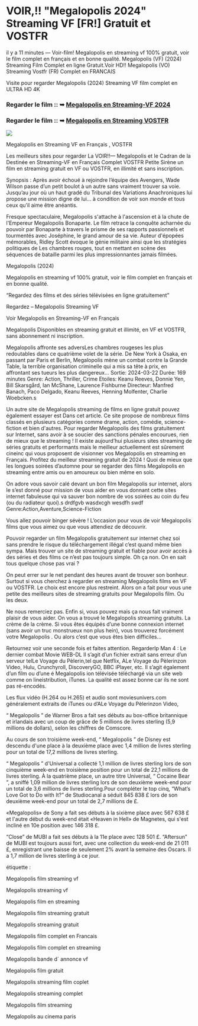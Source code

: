 # VOIR,!! "Megalopolis 2024" Streaming VF [FR!] Gratuit et VOSTFR

il y a 11 minutes — Voir-film! Megalopolis en streaming vf 100% gratuit, voir le film complet en français et en bonne qualité. Megalopolis (VF) (2024) Streaming Film Complet en ligne Gratuit.Voir HD!! Megalopolis (VO) Streaming Vostfr (FR) Complet en FRANCAIS

Visite pour regarder Megalopolis (2024) Streaming VF film complet en ULTRA HD 4K

### Regarder le film :: ➥ [Megalopolis en Streaming-VF 2024](https://t.co/GUz3Ufzawt)

### Regarder le film :: ➥ [Megalopolis en Streaming VOSTFR](https://t.co/GUz3Ufzawt)

<p dir="auto"><a href="https://t.co/GUz3Ufzawt" title="PLAYNOW" rel="nofollow"><img src="https://i.imgur.com/jhNGoEt.gif" style="max-width: 100%;"></a></p>

Megalopolis en Streaming VF en Français , VOSTFR

Les meilleurs sites pour regarder La VOIR!!— Megalopolis et le Cadran de la Destinée en Streaming-VF en Français Complet VOSTFR Petite Sirène un film en streaming gratuit en VF ou VOSTFR, en illimité et sans inscription.

Synopsis : Après avoir échoué à rejoindre l’équipe des Avengers, Wade Wilson passe d’un petit boulot à un autre sans vraiment trouver sa voie. Jusqu’au jour où un haut gradé du Tribunal des Variations Anachroniques lui propose une mission digne de lui… à condition de voir son monde et tous ceux qu’il aime être anéantis.

Fresque spectaculaire, Megalopolis s'attache à l'ascension et à la chute de l'Empereur Megalopolis Bonaparte. Le film retrace la conquête acharnée du pouvoir par Bonaparte à travers le prisme de ses rapports passionnels et tourmentés avec Joséphine, le grand amour de sa vie. Auteur d'épopées mémorables, Ridley Scott évoque le génie militaire ainsi que les stratégies politiques de Les chambres rouges, tout en mettant en scène des séquences de bataille parmi les plus impressionnantes jamais filmées.

Megalopolis (2024)

Megalopolis en streaming vf 100% gratuit, voir le film complet en français et en bonne qualité.

“Regardez des films et des séries télévisées en ligne gratuitement”

Regardez – Megalopolis Streaming VF

Voir Megalopolis en Streaming-VF en Français

Megalopolis Disponibles en streaming gratuit et illimité, en VF et VOSTFR, sans abonnement ni inscription.

Megalopolis affronte ses adversLes chambres rougeses les plus redoutables dans ce quatrième volet de la série. De New York à Osaka, en passant par Paris et Berlin, Megalopolis mène un combat contre la Grande Table, la terrible organisation criminelle qui a mis sa tête à prix, en affrontant ses tueurs les plus dangereux... Sortie: 2024-03-22 Durée: 169 minutes Genre: Action, Thriller, Crime Etoiles: Keanu Reeves, Donnie Yen, Bill Skarsgård, Ian McShane, Laurence Fishburne Directeur: Manfred Banach, Paco Delgado, Keanu Reeves, Henning Molfenter, Charlie Woebcken.s

Un autre site de Megalopolis streaming de films en ligne gratuit pouvez également essayer est Dans cet article. Ce site propose de nombreux films classés en plusieurs catégories comme drame, action, comédie, science-fiction et bien d'autres. Pour regarder Megalopolis des films gratuitement sur Internet, sans avoir à se soucier des sanctions pénales encourues, rien de mieux que le streaming ! Il existe aujourd’hui plusieurs sites streaming de séries gratuits et performants mais le meilleur actuellement est sûrement cineinc qui vous proposent de visionner vos Megalopolis en streaming en Français. Profitez du meilleur streaming gratuit de 2024 ! Quoi de mieux que les longues soirées d’automne pour se regarder des films Megalopolis en streaming entre amis ou en amoureux ou bien même en solo.

On adore vous savoir calé devant un bon film Megalopolis sur internet, alors le s’est donné pour mission de vous aider en vous donnant cette sites internet fabuleuse qui va sauver bon nombre de vos soirées au coin du feu (ou du radiateur quoi).s drdfgvb wasdxcgh wesdfh swdf Genre:Action,Aventure,Science-Fiction

Vous allez pouvoir binger sévère ! L’occasion pour vous de voir Megalopolis films que vous aimez ou que vous attendiez de découvrir.

Pouvoir regarder un film Megalopolis gratuitement sur internet chez soi sans prendre le risque du téléchargement illégal c’est quand même bien sympa. Mais trouver un site de streaming gratuit et fiable pour avoir accès à des séries et des films ce n’est pas toujours simple. Oh ça non. On en sait tous quelque chose pas vrai ?

On peut errer sur le net pendant des heures avant de trouver son bonheur. Surtout si vous cherchez à regarder en streaming Megalopolis films en VF ou VOSTFR. Le choix est encore plus restreint. Alors on a fait pour vous une petite des meilleurs sites de streaming gratuits pour Megalopolis film. Ou les deux.

Ne nous remerciez pas. Enfin si, vous pouvez mais ça nous fait vraiment plaisir de vous aider. On vous a trouvé le Megalopolis streaming gratuits. La crème de la crème. Si vous êtes équipés d’une bonne connexion internet (sans avoir un truc monstrueux non plus hein), vous trouverez forcément votre Megalopolis . Ou alors c’est que vous êtes bien difficiles…

Retournez voir une seconde fois et faites attention. RegarderIp Man 4 : Le dernier combat Movie WEB-DL Il s’agit d’un fichier extrait sans erreur d’un serveur telLe Voyage du Pèlerin,tel que Netflix, ALe Voyage du Pèlerinzon Video, Hulu, Crunchyroll, DiscoveryGO, BBC iPlayer, etc. Il s’agit également d’un film ou d’une é Megalopolis ion télévisée téléchargé via un site web comme on lineistribution, iTunes. La qualité est assez bonne car ils ne sont pas ré-encodés.

Les flux vidéo (H.264 ou H.265) et audio sont moviesunivers.com généralement extraits de iTunes ou d’ALe Voyage du Pèlerinzon Video,

“ Megalopolis ” de Warner Bros a fait ses débuts au box-office britannique et irlandais avec un coup de grâce de 5 millions de livres sterling (5,9 millions de dollars), selon les chiffres de Comscore.

Au cours de son troisième week-end, “ Megalopolis ” de Disney est descendu d'une place à la deuxième place avec 1,4 million de livres sterling pour un total de 17,2 millions de livres sterling.

“ Megalopolis ” d'Universal a collecté 1,1 million de livres sterling lors de son cinquième week-end en troisième position pour un total de 22,1 millions de livres sterling. À la quatrième place, un autre titre Universal, “ Cocaine Bear ”, a sniffé 1,09 million de livres sterling lors de son deuxième week-end pour un total de 3,6 millions de livres sterling.Pour compléter le top cinq, “What’s Love Got to Do with It?” de Studiocanal a séduit 845 838 £ lors de son deuxième week-end pour un total de 2,7 millions de £.

«Megalopolis» de Sony a fait ses débuts à la sixième place avec 567 638 £ et l'autre début du week-end était «Heaven in Hell» de Magnetes, qui s'est incliné en 10e position avec 146 318 £.

“Close” de MUBI a fait ses débuts à la 11e place avec 128 501 £. “Aftersun” de MUBI est toujours aussi fort, avec une collection du week-end de 21 011 £, enregistrant une baisse de seulement 2% avant la semaine des Oscars. Il a 1,7 million de livres sterling à ce jour.

étiquette :

Megalopolis film streaming vf

Megalopolis streaming vf

Megalopolis film en streaming

Megalopolis film streaming gratuit

Megalopolis streaming gratuit

Megalopolis film complet en Francais

Megalopolis film complet en streaming

Megalopolis bande d` annonce vf

Megalopolis film gratuit

Megalopolis streaming film coplet

Megalopolis streaming complet

Megalopolis film streaming

Megalopolis au cinema paris
